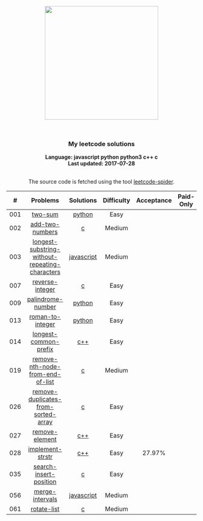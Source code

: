 <p align="center"><img width="300" src="https://raw.githubusercontent.com/Ma63d/leetcode-spider/master/img/site-logo.png"></p>
<p align="center">
    <img src="https://img.shields.io/badge/Solved/Total(Locked)-14/573(107)-green.svg?style=flat-square" alt="">
    <img src="https://img.shields.io/badge/Hard-0-blue.svg?style=flat-square" alt="">
    <img src="https://img.shields.io/badge/Medium-5-blue.svg?style=flat-square" alt="">
    <img src="https://img.shields.io/badge/Easy-9-blue.svg?style=flat-square" alt="">
</p>
<h3 align="center">My leetcode solutions</h3>

<p align="center">
    <b>Language: javascript python python3 c++ c</b>
    <br>
    <b>Last updated: 2017-07-28</b>
    <br><br>
</p>
<!--请保留下面这行信息，让更多用户了解到这个小爬虫，衷心感谢您的支持-->
<p align="center">The source code is fetched using the tool <a href="https://github.com/Ma63d/leetcode-spider">leetcode-spider</a>.</p>

| # | Problems | Solutions | Difficulty | Acceptance | Paid-Only
|:--:|:-----:|:---------:|:----:|:----:|:----:|
|001|[two-sum](https://leetcode.com/problems/two-sum/)| [python](.&#x2F;&#x2F;001.two-sum&#x2F;two-sum.py)|Easy|||
|002|[add-two-numbers](https://leetcode.com/problems/add-two-numbers/)| [c](.&#x2F;&#x2F;002.add-two-numbers&#x2F;add-two-numbers.c)|Medium|||
|003|[longest-substring-without-repeating-characters](https://leetcode.com/problems/longest-substring-without-repeating-characters/)| [javascript](.&#x2F;&#x2F;003.longest-substring-without-repeating-characters&#x2F;longest-substring-without-repeating-characters.js)|Medium|||
|007|[reverse-integer](https://leetcode.com/problems/reverse-integer/)| [c](.&#x2F;&#x2F;007.reverse-integer&#x2F;reverse-integer.c)|Easy|||
|009|[palindrome-number](https://leetcode.com/problems/palindrome-number/)| [python](.&#x2F;&#x2F;009.palindrome-number&#x2F;palindrome-number.py)|Easy|||
|013|[roman-to-integer](https://leetcode.com/problems/roman-to-integer/)| [python](.&#x2F;&#x2F;013.roman-to-integer&#x2F;roman-to-integer.py)|Easy|||
|014|[longest-common-prefix](https://leetcode.com/problems/longest-common-prefix/)| [c++](.&#x2F;&#x2F;014.longest-common-prefix&#x2F;longest-common-prefix.cpp)|Easy|||
|019|[remove-nth-node-from-end-of-list](https://leetcode.com/problems/remove-nth-node-from-end-of-list/)| [c](.&#x2F;&#x2F;019.remove-nth-node-from-end-of-list&#x2F;remove-nth-node-from-end-of-list.c)|Medium|||
|026|[remove-duplicates-from-sorted-array](https://leetcode.com/problems/remove-duplicates-from-sorted-array/)| [c](.&#x2F;&#x2F;026.remove-duplicates-from-sorted-array&#x2F;remove-duplicates-from-sorted-array.c)|Easy|||
|027|[remove-element](https://leetcode.com/problems/remove-element/)| [c++](.&#x2F;&#x2F;027.remove-element&#x2F;remove-element.cpp)|Easy|||
|028|[implement-strstr](https://leetcode.com/problems/implement-strstr/)| [c++](.&#x2F;&#x2F;028.implement-strstr&#x2F;implement-strstr.cpp)|Easy|27.97%||
|035|[search-insert-position](https://leetcode.com/problems/search-insert-position/)| [c](.&#x2F;&#x2F;035.search-insert-position&#x2F;search-insert-position.c)|Easy|||
|056|[merge-intervals](https://leetcode.com/problems/merge-intervals/)| [javascript](.&#x2F;&#x2F;056.merge-intervals&#x2F;merge-intervals.js)|Medium|||
|061|[rotate-list](https://leetcode.com/problems/rotate-list/)| [c](.&#x2F;&#x2F;061.rotate-list&#x2F;rotate-list.c)|Medium|||

